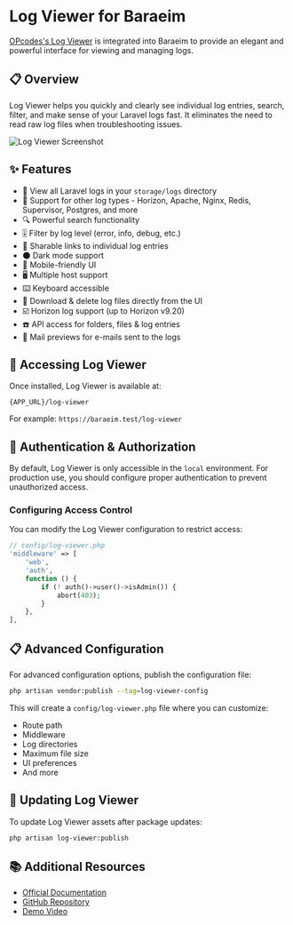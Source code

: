 # Log Viewer for Baraeim

[OPcodes's Log Viewer](https://github.com/opcodesio/log-viewer) is integrated into Baraeim to provide an elegant and powerful interface for viewing and managing logs.

## 📋 Overview

Log Viewer helps you quickly and clearly see individual log entries, search, filter, and make sense of your Laravel logs fast. It eliminates the need to read raw log files when troubleshooting issues.

![Log Viewer Screenshot](https://github.com/opcodesio/log-viewer/raw/main/art/screenshot.png)

## ✨ Features

- 📂 View all Laravel logs in your `storage/logs` directory
- 📂 Support for other log types - Horizon, Apache, Nginx, Redis, Supervisor, Postgres, and more
- 🔍 Powerful search functionality
- 🎚 Filter by log level (error, info, debug, etc.)
- 🔗 Sharable links to individual log entries
- 🌑 Dark mode support
- 📱 Mobile-friendly UI
- 🖥️ Multiple host support
- ⌨️ Keyboard accessible
- 💾 Download & delete log files directly from the UI
- ☑️ Horizon log support (up to Horizon v9.20)
- ☎️ API access for folders, files & log entries
- 💌 Mail previews for e-mails sent to the logs

## 🚀 Accessing Log Viewer

Once installed, Log Viewer is available at:

```
{APP_URL}/log-viewer
```

For example: `https://baraeim.test/log-viewer`

## 🔐 Authentication & Authorization

By default, Log Viewer is only accessible in the `local` environment. For production use, you should configure proper authentication to prevent unauthorized access.

### Configuring Access Control

You can modify the Log Viewer configuration to restrict access:

```php
// config/log-viewer.php
'middleware' => [
    'web',
    'auth',
    function () {
        if (! auth()->user()->isAdmin()) {
            abort(403);
        }
    },
],
```

## 📋 Advanced Configuration

For advanced configuration options, publish the configuration file:

```bash
php artisan vendor:publish --tag=log-viewer-config
```

This will create a `config/log-viewer.php` file where you can customize:

- Route path
- Middleware
- Log directories
- Maximum file size
- UI preferences
- And more

## 🔄 Updating Log Viewer

To update Log Viewer assets after package updates:

```bash
php artisan log-viewer:publish
```

## 📚 Additional Resources

- [Official Documentation](https://log-viewer.opcodes.io/)
- [GitHub Repository](https://github.com/opcodesio/log-viewer)
- [Demo Video](https://log-viewer.opcodes.io/#demo) 
